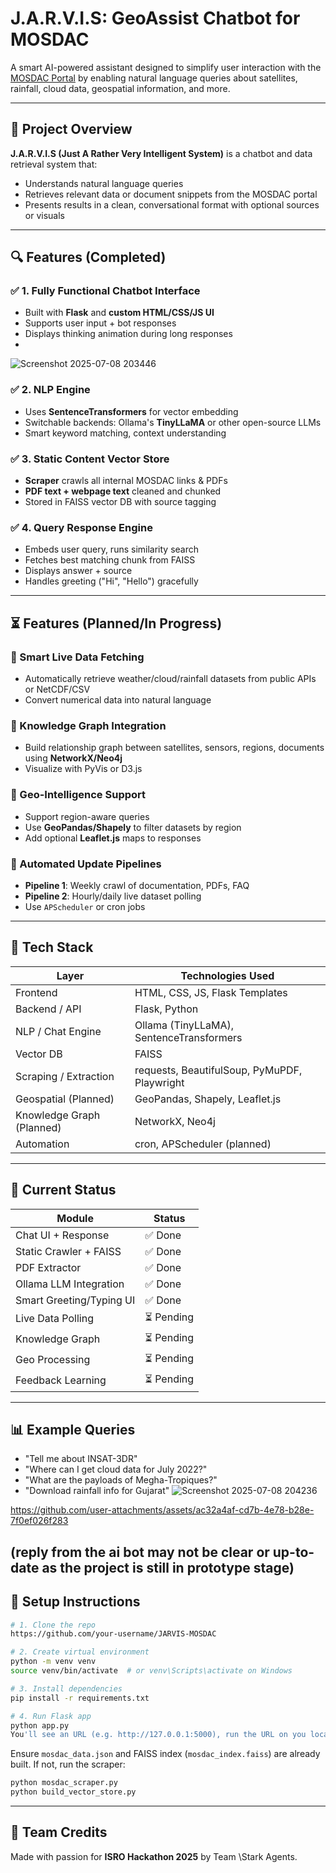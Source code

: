 # J.A.R.V.I.S: GeoAssist Chatbot for MOSDAC

A smart AI-powered assistant designed to simplify user interaction with the [MOSDAC Portal](https://www.mosdac.gov.in) by enabling natural language queries about satellites, rainfall, cloud data, geospatial information, and more.

---

## 🚀 Project Overview

**J.A.R.V.I.S (Just A Rather Very Intelligent System)** is a chatbot and data retrieval system that:

* Understands natural language queries
* Retrieves relevant data or document snippets from the MOSDAC portal
* Presents results in a clean, conversational format with optional sources or visuals


---

## 🔍 Features (Completed)

### ✅ 1. Fully Functional Chatbot Interface

* Built with **Flask** and **custom HTML/CSS/JS UI**
* Supports user input + bot responses
* Displays thinking animation during long responses
* 
![Screenshot 2025-07-08 203446](https://github.com/user-attachments/assets/cee67dd8-5c58-4ab1-9bee-0157be8506ba)


### ✅ 2. NLP Engine

* Uses **SentenceTransformers** for vector embedding
* Switchable backends: Ollama's **TinyLLaMA** or other open-source LLMs
* Smart keyword matching, context understanding

### ✅ 3. Static Content Vector Store

* **Scraper** crawls all internal MOSDAC links & PDFs
* **PDF text + webpage text** cleaned and chunked
* Stored in FAISS vector DB with source tagging

### ✅ 4. Query Response Engine

* Embeds user query, runs similarity search
* Fetches best matching chunk from FAISS
* Displays answer + source
* Handles greeting ("Hi", "Hello") gracefully


---

## ⏳ Features (Planned/In Progress)

### 🔹 Smart Live Data Fetching

* Automatically retrieve weather/cloud/rainfall datasets from public APIs or NetCDF/CSV
* Convert numerical data into natural language

### 🔹 Knowledge Graph Integration

* Build relationship graph between satellites, sensors, regions, documents using **NetworkX/Neo4j**
* Visualize with PyVis or D3.js

### 🔹 Geo-Intelligence Support

* Support region-aware queries
* Use **GeoPandas/Shapely** to filter datasets by region
* Add optional **Leaflet.js** maps to responses

### 🔹 Automated Update Pipelines

* **Pipeline 1**: Weekly crawl of documentation, PDFs, FAQ
* **Pipeline 2**: Hourly/daily live dataset polling
* Use `APScheduler` or cron jobs

---

## 🚀 Tech Stack

| Layer                     | Technologies Used                            |
| ------------------------- | -------------------------------------------- |
| Frontend                  | HTML, CSS, JS, Flask Templates               |
| Backend / API             | Flask, Python                                |
| NLP / Chat Engine         | Ollama (TinyLLaMA), SentenceTransformers     |
| Vector DB                 | FAISS                                        |
| Scraping / Extraction     | requests, BeautifulSoup, PyMuPDF, Playwright |
| Geospatial (Planned)      | GeoPandas, Shapely, Leaflet.js               |
| Knowledge Graph (Planned) | NetworkX, Neo4j                              |
| Automation                | cron, APScheduler (planned)                  |

---

## 📅 Current Status

| Module                   | Status    |
| ------------------------ | --------- |
| Chat UI + Response       | ✅ Done    |
| Static Crawler + FAISS   | ✅ Done    |
| PDF Extractor            | ✅ Done    |
| Ollama LLM Integration   | ✅ Done    |
| Smart Greeting/Typing UI | ✅ Done    |
| Live Data Polling        | ⏳ Pending |
| Knowledge Graph          | ⏳ Pending |
| Geo Processing           | ⏳ Pending |
| Feedback Learning        | ⏳ Pending |

---

## 📊 Example Queries

* "Tell me about INSAT-3DR"
* "Where can I get cloud data for July 2022?"
* "What are the payloads of Megha-Tropiques?"
* "Download rainfall info for Gujarat"
![Screenshot 2025-07-08 204236](https://github.com/user-attachments/assets/f89eecca-3575-45e0-9ae5-552357ded709)


https://github.com/user-attachments/assets/ac32a4af-cd7b-4e78-b28e-7f0ef026f283

(reply from the ai bot may not be clear or up-to-date as the project is still in prototype stage)
---

## 🔧 Setup Instructions

```bash
# 1. Clone the repo
https://github.com/your-username/JARVIS-MOSDAC

# 2. Create virtual environment
python -m venv venv
source venv/bin/activate  # or venv\Scripts\activate on Windows

# 3. Install dependencies
pip install -r requirements.txt

# 4. Run Flask app
python app.py
You'll see an URL (e.g. http://127.0.0.1:5000), run the URL on you local device.
```

Ensure `mosdac_data.json` and FAISS index (`mosdac_index.faiss`) are already built. If not, run the scraper:

```bash
python mosdac_scraper.py
python build_vector_store.py
```

---


## 💪 Team Credits

Made with passion for **ISRO Hackathon 2025** by Team \Stark Agents.

